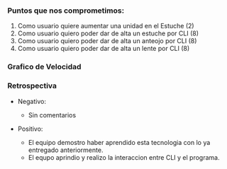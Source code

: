 ### Puntos que nos comprometimos:
1. Como usuario quiere aumentar  una unidad  en el Estuche (2)
2. Como usuario quiero poder dar de alta un estuche por CLI (8)
3. Como usuario quiero poder dar de alta un anteojo por CLI (8)
4. Como usuario quiero poder dar de alta un lente por CLI (8)


### Grafico de Velocidad 


### Retrospectiva
    
* Negativo:
     * Sin comentarios

* Positivo:
    * El equipo demostro haber aprendido esta tecnologia con lo ya entregado anteriormente.
    * El equpo aprindio y realizo la interaccion entre CLI y el programa. 
    